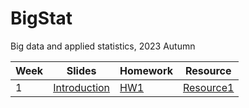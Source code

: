 # BigStat
Big data and applied statistics, 2023 Autumn


|Week|Slides|Homework|Resource|
|--|--|--|--|
|1|[Introduction](https://github.com/wangxiaochaun/BigStat/blob/main/01%E5%BC%95%E8%A8%80.pdf)|[HW1](https://github.com/wangxiaochaun/BigStat/blob/main/HW1.md)|[Resource1](https://github.com/wangxiaochaun/BigStat/blob/main/HW1.zip)|
